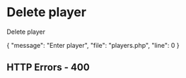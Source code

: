 # Delete player

<highlight>Delete player</highlight>

<include from="notes.md" element-id="urlVariable"/>
<include from="notes.md" element-id="session"/>

<api-endpoint openapi-path="./../../data.yaml" endpoint="/players/{$username}" method="DELETE">
	<response type="400">
		<sample lang="JSON">
			{
				"message": "Enter player",
				"file": "players.php",
				"line": 0
			}
		</sample>
	</response>
</api-endpoint>

## HTTP Errors - 400
<deflist collapsible="false">
	<include from="error.md" element-id="ep"/>
</deflist>